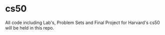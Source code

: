 # cs50

All code including Lab's, Problem Sets and Final Project for Harvard's cs50 will be held in this repo. 
